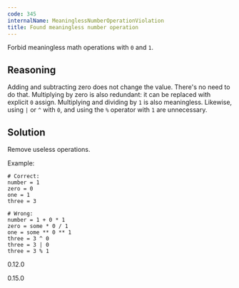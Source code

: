 ```yaml
---
code: 345
internalName: MeaninglessNumberOperationViolation
title: Found meaningless number operation
---
```


Forbid meaningless math operations with `0` and `1`.

## Reasoning
Adding and subtracting zero does not change the value. There's no
need to do that. Multiplying by zero is also redundant: it can be
replaced with explicit `0` assign. Multiplying and dividing by `1`
is also meaningless. Likewise, using `|` or `^` with `0`, and using
the `%` operator with `1` are unnecessary.

## Solution
Remove useless operations.

Example:

    # Correct:
    number = 1
    zero = 0
    one = 1
    three = 3
    
    # Wrong:
    number = 1 + 0 * 1
    zero = some * 0 / 1
    one = some ** 0 ** 1
    three = 3 ^ 0
    three = 3 | 0
    three = 3 % 1

<div class="versionadded">

0.12.0

</div>

<div class="versionchanged">

0.15.0

</div>